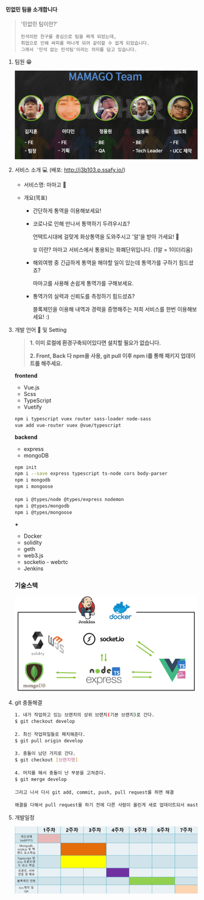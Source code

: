 #### 민없민 팀을 소개합니다

> '민없민 팀이란?'
>
> ```
> 민석이란 친구를 중심으로 팀을 짜게 되었는데,
> 취업으로 인해 싸피를 떠나게 되어 같이할 수 없게 되었습니다.
> 그래서 '민석 없는 민석팀'이라는 의미를 담고 있습니다.
> ```

1. 팀원 :grin: 

   ![image-20200921121329085](README.assets/image-20200921121329085.png)

2. 서비스 소개 :computer: (배포: http://j3b103.p.ssafy.io/)

   - 서비스명: 마마고 :baby_chick: 

   - 개요(목표)

     - 간단하게 통역을 이용해보세요!

     - 코로나로 인해 만나서 통역하기 두려우시죠?

       언택트시대에 걸맞게 화상통역을 도와주시고 '알'을 받아 가세요! :egg: 

       `알` 이란? 마마고 서비스에서 통용되는 화폐단위입니다. (1알 = 1이더리움)

     - 해외여행 중 긴급하게 통역을 해야할 일이 있는데 통역가를 구하기 힘드셨죠?
     
        마마고를 사용해 손쉽게 통역가를 구해보세요.
     
     - 통역가의 실력과 신뢰도를 측정하기 힘드셨죠?
     
       블록체인을 이용해 내역과 경력을 증명해주는 저희 서비스를 한번 이용해보세요! :)

3. 개발 언어 :page_with_curl:  및 Setting 

   > **1. 이미 로컬에 환경구축되어있다면 설치할 필요가 없습니다.**
   >
   > **2. Front, Back 다 npm을 사용, git pull 이후 npm i를 통해 패키지 업데이트를 해주세요.**

   **frontend**

   - Vue.js
   - Scss
   - TypeScript
   - Vuetify

   ```bash
   npm i typescript vuex router sass-loader node-sass
   vue add vue-router vuex @vue/typescript
   ```

   **backend**

   - express
   - mongoDB

   ```bash
   npm init
   npm i --save express typescript ts-node cors body-parser
   npm i mongodb
   npm i mongoose
   
   npm i @types/node @types/express nodemon
   npm i @types/mongodb
   npm i @types/mongoose
   ```

   

   **+**

   - Docker
   - solidity
   - geth
   - web3.js
   - socketio - webrtc
   - Jenkins

   

   ### 기술스택

   ![image-20200924223815122](README.assets/image-20200924223815122.png)

4. git 충돌해결

   ```bash
   1. 내가 작업하고 있는 브랜치의 상위 브랜치(기본 브랜치)로 간다.
   $ git checkout develop
   
   2. 최신 작업파일들로 패치해준다.
   $ git pull origin develop
   
   3. 충돌이 났던 가지로 간다.
   $ git checkout [브랜치명]
   
   4. 머지를 해서 충돌이 난 부분을 고쳐준다.
   $ git merge develop
   
   그리고 나서 다시 git add, commit, push, pull request를 하면 해결
   
   해결을 다해서 pull request를 하기 전에 다른 사람이 올린게 새로 업데이트되서 master가 변경된다면 다시 충돌
   ```

5. 개발일정

   ![image-20200924230052301](README.assets/image-20200924230052301.png)





